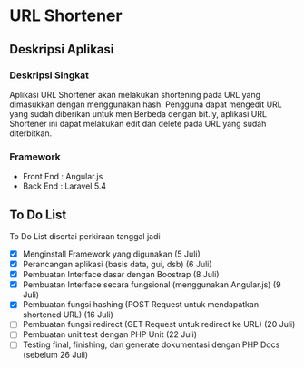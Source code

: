 # URL Shortener

## Deskripsi Aplikasi
### Deskripsi Singkat
Aplikasi URL Shortener akan melakukan shortening pada URL yang dimasukkan dengan menggunakan hash. Pengguna dapat mengedit URL yang sudah diberikan untuk men
Berbeda dengan bit.ly, aplikasi URL Shortener ini dapat melakukan edit dan delete pada URL yang sudah diterbitkan.

### Framework

* Front End : Angular.js
* Back End : Laravel 5.4

## To Do List
To Do List disertai perkiraan tanggal jadi
- [x] Menginstall Framework yang digunakan (5 Juli)
- [x] Perancangan aplikasi (basis data, gui, dsb) (6 Juli)
- [x] Pembuatan Interface dasar dengan Boostrap (8 Juli)
- [x] Pembuatan Interface secara fungsional (menggunakan Angular.js) (9 Juli)
- [x] Pembuatan fungsi hashing (POST Request untuk mendapatkan shortened URL) (16 Juli)
- [ ] Pembuatan fungsi redirect (GET Request untuk redirect ke URL) (20 Juli)
- [ ] Pembuatan unit test dengan PHP Unit (22 Juli)
- [ ] Testing final, finishing, dan generate dokumentasi dengan PHP Docs (sebelum 26 Juli)
